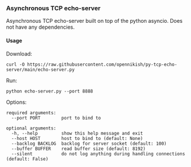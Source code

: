### Asynchronous TCP echo-server

Asynchronous TCP echo-server built on top of the python asyncio. Does not have any dependencies.

#### Usage

Download:
```
curl -O https://raw.githubusercontent.com/opennikish/py-tcp-echo-server/main/echo-server.py
```

Run:
```
python echo-server.py --port 8888
```

Options:
```
required arguments:
  --port PORT        port to bind to
  
optional arguments:
  -h, --help         show this help message and exit
  --host HOST        host to bind to (default: None)
  --backlog BACKLOG  backlog for server socket (default: 100)
  --buffer BUFFER    read buffer size (default: 8192)
  --silent           do not log anything during handling connections (default: False)
```
